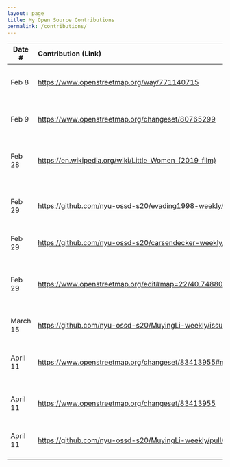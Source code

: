 ```yaml
---
layout: page
title: My Open Source Contributions
permalink: /contributions/
---
```


<!--
Type of the contribution should be "Wikipedia edit", "OpenStreet Map feature", "Documentation", "Course website", "Blog",
"Browse Add-on", etc.

The description should include a brief summary of what you did.

Replace the first row with your own contribution. 

-->



| Date #       | Contribution (Link)  | Type  | Description |
|---|:---|:---|:---|
| Feb 8   | https://www.openstreetmap.org/way/771140715    |     OpenStreetMap| I added a tag of a park in Queens and its address|
| Feb 9| https://www.openstreetmap.org/changeset/80765299 | OpenStreetMap    | I added a tag and location for a school in Queens     |
| Feb 28| https://en.wikipedia.org/wiki/Little_Women_(2019_film)| Wikipidea    | I added details about the movie the page describes |
| Feb 29 | https://github.com/nyu-ossd-s20/evading1998-weekly/issues/3 | GitHub (evading-1989)    |  I opened an issue about wrong dates on his/her blog posts  |
| Feb 29 | https://github.com/nyu-ossd-s20/carsendecker-weekly/issues/1 | GitHub (carsendecker-weekly)    |  I opened an issue for a broken link  |
| Feb 29 | https://www.openstreetmap.org/edit#map=22/40.74880/-73.89241 | OpenStreetMap    |  Added a resturant near my parents house in Queens  |
| March 15 | https://github.com/nyu-ossd-s20/MuyingLi-weekly/issues/2 | GitHub (MuyingLi)    | Opened an issue about a wrong link |
| April 11  | https://www.openstreetmap.org/changeset/83413955#map=13/40.7353/-73.9471 | OpenStreetMap    | Added a resturant in my neighborhood in Queens|
| April 11  | https://www.openstreetmap.org/changeset/83413955 | OpenStreetMap    | The NYU residence hall NYU Laffayette |
| April 11  | https://github.com/nyu-ossd-s20/MuyingLi-weekly/pull/3 | Github- MuyingLi    | Created a pull request that fixes a broken link|


